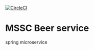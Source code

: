 [![CircleCI](https://dl.circleci.com/status-badge/img/gh/lechemindefer/mssc-beer-service/tree/main.svg?style=svg)](https://dl.circleci.com/status-badge/redirect/gh/lechemindefer/mssc-beer-service/tree/main)

# MSSC Beer service

spring microservice 